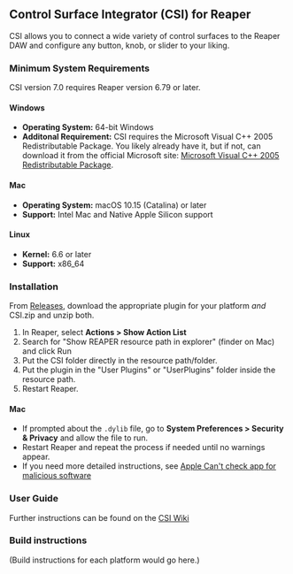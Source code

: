 ## Control Surface Integrator (CSI) for Reaper

CSI allows you to connect a wide variety of control surfaces to the Reaper DAW and configure any button, knob, or slider to your liking.

### Minimum System Requirements

CSI version 7.0 requires Reaper version 6.79 or later.

#### Windows
- **Operating System:** 64-bit Windows
- **Additonal Requirement:** CSI requires the Microsoft Visual C++ 2005 Redistributable Package. You likely already have it, but if not, can download it from the official Microsoft site: [Microsoft Visual C++ 2005 Redistributable Package](https://learn.microsoft.com/en-us/cpp/windows/latest-supported-vc-redist?view=msvc-170#2005-version).

#### Mac
- **Operating System:** macOS 10.15 (Catalina) or later
- **Support:** Intel Mac and Native Apple Silicon support

#### Linux
- **Kernel:** 6.6 or later
- **Support:** x86_64

### Installation

From [Releases](https://github.com/higginsdragon/CSICode/releases/tag/test), download the appropriate plugin for your platform _and_ CSI.zip and unzip both.

1. In Reaper, select **Actions > Show Action List**
2. Search for "Show REAPER resource path in explorer" (finder on Mac) and click Run
3. Put the CSI folder directly in the resource path/folder.
4. Put the plugin in the "User Plugins" or "UserPlugins" folder inside the resource path.
5. Restart Reaper.

#### Mac

- If prompted about the `.dylib` file, go to **System Preferences > Security & Privacy** and allow the file to run.
- Restart Reaper and repeat the process if needed until no warnings appear.
- If you need more detailed instructions, see [Apple Can't check app for malicious software](https://support.apple.com/guide/mac-help/apple-cant-check-app-for-malicious-software-mchleab3a043/mac)

### User Guide

Further instructions can be found on the [CSI Wiki](https://github.com/FunkybotsEvilTwin/CSIUserGuide/wiki)

### Build instructions

(Build instructions for each platform would go here.)
